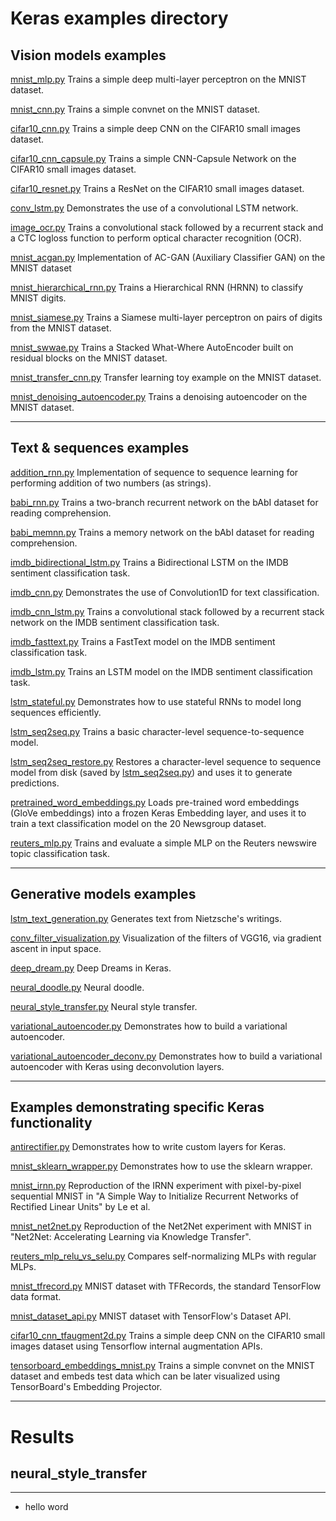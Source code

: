 # Keras examples directory

## Vision models examples

[mnist_mlp.py](mnist_mlp.py)
Trains a simple deep multi-layer perceptron on the MNIST dataset.

[mnist_cnn.py](mnist_cnn.py)
Trains a simple convnet on the MNIST dataset.

[cifar10_cnn.py](cifar10_cnn.py)
Trains a simple deep CNN on the CIFAR10 small images dataset.

[cifar10_cnn_capsule.py](cifar10_cnn_capsule.py)
Trains a simple CNN-Capsule Network on the CIFAR10 small images dataset.

[cifar10_resnet.py](cifar10_resnet.py)
Trains a ResNet on the CIFAR10 small images dataset.

[conv_lstm.py](conv_lstm.py)
Demonstrates the use of a convolutional LSTM network.

[image_ocr.py](image_ocr.py)
Trains a convolutional stack followed by a recurrent stack and a CTC logloss function to perform optical character recognition (OCR).

[mnist_acgan.py](mnist_acgan.py)
Implementation of AC-GAN (Auxiliary Classifier GAN) on the MNIST dataset

[mnist_hierarchical_rnn.py](mnist_hierarchical_rnn.py)
Trains a Hierarchical RNN (HRNN) to classify MNIST digits.

[mnist_siamese.py](mnist_siamese.py)
Trains a Siamese multi-layer perceptron on pairs of digits from the MNIST dataset.

[mnist_swwae.py](mnist_swwae.py)
Trains a Stacked What-Where AutoEncoder built on residual blocks on the MNIST dataset.

[mnist_transfer_cnn.py](mnist_transfer_cnn.py)
Transfer learning toy example on the MNIST dataset.

[mnist_denoising_autoencoder.py](mnist_denoising_autoencoder.py)
Trains a denoising autoencoder on the MNIST dataset.

----

## Text & sequences examples

[addition_rnn.py](addition_rnn.py)
Implementation of sequence to sequence learning for performing addition of two numbers (as strings).

[babi_rnn.py](babi_rnn.py)
Trains a two-branch recurrent network on the bAbI dataset for reading comprehension.

[babi_memnn.py](babi_memnn.py)
Trains a memory network on the bAbI dataset for reading comprehension.

[imdb_bidirectional_lstm.py](imdb_bidirectional_lstm.py)
Trains a Bidirectional LSTM on the IMDB sentiment classification task.

[imdb_cnn.py](imdb_cnn.py)
Demonstrates the use of Convolution1D for text classification.

[imdb_cnn_lstm.py](imdb_cnn_lstm.py)
Trains a convolutional stack followed by a recurrent stack network on the IMDB sentiment classification task.

[imdb_fasttext.py](imdb_fasttext.py)
Trains a FastText model on the IMDB sentiment classification task.

[imdb_lstm.py](imdb_lstm.py)
Trains an LSTM model on the IMDB sentiment classification task.

[lstm_stateful.py](lstm_stateful.py)
Demonstrates how to use stateful RNNs to model long sequences efficiently.

[lstm_seq2seq.py](lstm_seq2seq.py)
Trains a basic character-level sequence-to-sequence model.

[lstm_seq2seq_restore.py](lstm_seq2seq_restore.py)
Restores a character-level sequence to sequence model from disk (saved by [lstm_seq2seq.py](lstm_seq2seq.py)) and uses it to generate predictions.

[pretrained_word_embeddings.py](pretrained_word_embeddings.py)
Loads pre-trained word embeddings (GloVe embeddings) into a frozen Keras Embedding layer, and uses it to train a text classification model on the 20 Newsgroup dataset.

[reuters_mlp.py](reuters_mlp.py)
Trains and evaluate a simple MLP on the Reuters newswire topic classification task.

----

## Generative models examples

[lstm_text_generation.py](lstm_text_generation.py)
Generates text from Nietzsche's writings.

[conv_filter_visualization.py](conv_filter_visualization.py)
Visualization of the filters of VGG16, via gradient ascent in input space.

[deep_dream.py](deep_dream.py)
Deep Dreams in Keras.

[neural_doodle.py](neural_doodle.py)
Neural doodle.

[neural_style_transfer.py](neural_style_transfer.py)
Neural style transfer.

[variational_autoencoder.py](variational_autoencoder.py)
Demonstrates how to build a variational autoencoder.

[variational_autoencoder_deconv.py](variational_autoencoder_deconv.py)
Demonstrates how to build a variational autoencoder with Keras using deconvolution layers.

----

## Examples demonstrating specific Keras functionality

[antirectifier.py](antirectifier.py)
Demonstrates how to write custom layers for Keras.

[mnist_sklearn_wrapper.py](mnist_sklearn_wrapper.py)
Demonstrates how to use the sklearn wrapper.

[mnist_irnn.py](mnist_irnn.py)
Reproduction of the IRNN experiment with pixel-by-pixel sequential MNIST in "A Simple Way to Initialize Recurrent Networks of Rectified Linear Units" by Le et al.

[mnist_net2net.py](mnist_net2net.py)
Reproduction of the Net2Net experiment with MNIST in "Net2Net: Accelerating Learning via Knowledge Transfer".

[reuters_mlp_relu_vs_selu.py](reuters_mlp_relu_vs_selu.py)
Compares self-normalizing MLPs with regular MLPs.

[mnist_tfrecord.py](mnist_tfrecord.py)
MNIST dataset with TFRecords, the standard TensorFlow data format.

[mnist_dataset_api.py](mnist_dataset_api.py)
MNIST dataset with TensorFlow's Dataset API.

[cifar10_cnn_tfaugment2d.py](cifar10_cnn_tfaugment2d.py)
Trains a simple deep CNN on the CIFAR10 small images dataset using Tensorflow internal augmentation APIs.

[tensorboard_embeddings_mnist.py](tensorboard_embeddings_mnist.py)
Trains a simple convnet on the MNIST dataset and embeds test data which can be later visualized using TensorBoard's Embedding Projector.


------------------------------------------------

# Results

## neural_style_transfer
----

* hello word 
